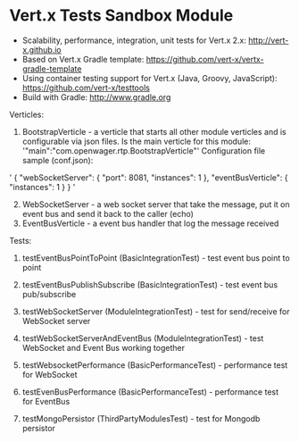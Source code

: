 # Vert.x Tests Sandbox Module

+ Scalability, performance, integration, unit tests for Vert.x 2.x: http://vert-x.github.io
+ Based on Vert.x Gradle template: https://github.com/vert-x/vertx-gradle-template
+ Using container testing support for Vert.x (Java, Groovy, JavaScript):  https://github.com/vert-x/testtools
+ Build with Gradle: http://www.gradle.org

Verticles:

1. BootstrapVerticle - a verticle that starts all other module verticles and is configurable via json files.
Is the main verticle for this module: '"main":"com.openwager.rtp.BootstrapVerticle"'
Configuration file sample (conf.json):

'
{
    "webSocketServer": {
        "port": 8081,
        "instances": 1
    },
    "eventBusVerticle": {
        "instances": 1
    }
}
'

2. WebSocketServer - a web socket server that take the message, put it on event bus and send it back to the caller (echo)
3. EventBusVerticle - a event bus handler that log the message received

Tests:
1. testEventBusPointToPoint (BasicIntegrationTest) - test event bus point to point

2. testEventBusPublishSubscribe (BasicIntegrationTest) - test event bus pub/subscribe

3. testWebSocketServer (ModuleIntegrationTest) - test for send/receive for WebSocket server

4. testWebSocketServerAndEventBus (ModuleIntegrationTest) - test WebSocket and Event Bus working together

5. testWebsocketPerformance (BasicPerformanceTest) - performance test for WebSocket

6. testEvenBusPerformance (BasicPerformanceTest) - performance test for EventBus

7. testMongoPersistor (ThirdPartyModulesTest) - test for Mongodb persistor



